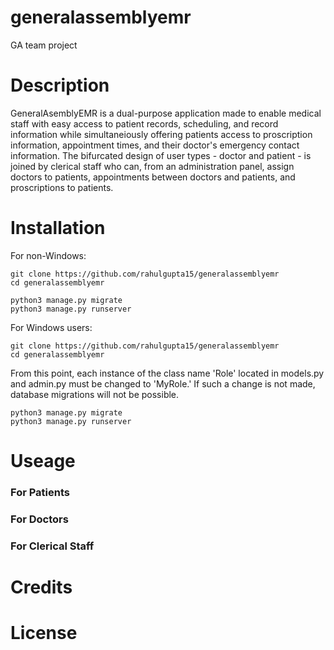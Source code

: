 # generalassemblyemr
GA team project

# Description

GeneralAsemblyEMR is a dual-purpose application made to enable medical staff with easy access to patient records, scheduling, and record information while simultaneiously offering patients access to proscription information, appointment times, and their doctor's emergency contact information. The bifurcated design of user types - doctor and patient - is joined by clerical staff who can, from an administration panel, assign doctors to patients, appointments between doctors and patients, and proscriptions to patients.

# Installation

For non-Windows:

```
git clone https://github.com/rahulgupta15/generalassemblyemr
cd generalassemblyemr

python3 manage.py migrate
python3 manage.py runserver

```

For Windows users:

```
git clone https://github.com/rahulgupta15/generalassemblyemr
cd generalassemblyemr

```

From this point, each instance of the class name 'Role' located in models.py and admin.py must be changed to 'MyRole.' If such a change is not made, database migrations will not be possible.

```
python3 manage.py migrate
python3 manage.py runserver

```


# Useage

### For Patients


### For Doctors


### For Clerical Staff

# Credits

# License
